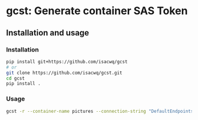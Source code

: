 # gcst: Generate container SAS Token

## Installation and usage

### Installation

```sh
pip install git+https://github.com/isacwq/gcst
# or
git clone https://github.com/isacwq/gcst.git
cd gcst
pip install .
```

### Usage

```sh
gcst -r --container-name pictures --connection-string "DefaultEndpointsProtocol=https;AccountName=xxxx;AccountKey=xxxx;EndpointSuffix=core.windows.net"
```

